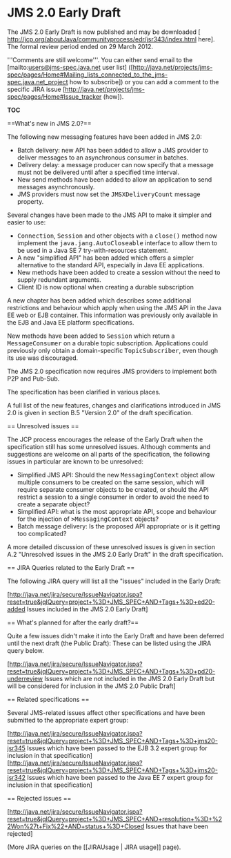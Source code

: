 <h1>JMS 2.0 Early Draft</h1>

The JMS 2.0 Early Draft is now published and may be downloaded [ http://jcp.org/aboutJava/communityprocess/edr/jsr343/index.html here]. The formal review period ended on 29 March 2012. 

'''Comments are still welcome'''. You can either send email to the  [mailto:users@jms-spec.java.net user list] ([http://java.net/projects/jms-spec/pages/Home#Mailing_lists_connected_to_the_jms-spec.java.net_project how to  subscribe]) or you can add a comment to the specific JIRA issue [http://java.net/projects/jms-spec/pages/Home#Issue_tracker (how]).

__TOC__

==What's new in JMS 2.0?==

The following new messaging features have been added in JMS 2.0:

* Batch delivery: new API has been added to allow a JMS provider to deliver messages to an asynchronous consumer in batches.
* Delivery delay: a message producer can now specify that a message must not be delivered until after a specified time interval.
* New send methods have been added to allow an application to send messages asynchronously.
* JMS providers must now set the <tt>JMSXDeliveryCount</tt> message property.

Several changes have been made to the JMS API to make it simpler and easier to use:

* <tt>Connection</tt>, <tt>Session</tt> and other objects with a <tt>close()</tt> method now implement the <tt>java.jang.AutoCloseable</tt> interface to allow them to be used in a Java SE 7 try-with-resources statement.
* A new "simplified API" has been added which offers a simpler alternative to the standard API, especially in Java EE applications.
* New methods have been added to create a session without the need to supply redundant arguments.
* Client ID is now optional when creating a durable subscription

A new chapter has been added which describes some additional restrictions and behaviour which apply when using the JMS API in the Java EE web or EJB container. This information was previously only available in the EJB and Java EE platform specifications.

New methods have been added to <tt>Session</tt> which return a <tt>MessageConsumer</tt> on a durable topic subscription. Applications could previously only obtain a domain-specific <tt>TopicSubscriber</tt>, even though its use was discouraged.

The JMS 2.0 specification now requires JMS providers to implement both P2P and Pub-Sub.

The specification has been clarified in various places.

A full list of the new features, changes and clarifications introduced in JMS 2.0 is given in section B.5 "Version 2.0" of the draft specification. 

== Unresolved issues ==

The JCP process encourages the release of the Early Draft when the specification still has some unresolved issues. Although comments and suggestions are welcome on all parts of the specification, the following issues in particular are known to be unresolved:

* Simplified JMS API: Should the new <tt>MessagingContext</tt> object allow multiple consumers to be created on the same session, which will require separate consumer objects to be created, or should the API restrict a session to a single consumer in order to avoid the need to create a separate object?
* Simplified API: what is the most appropriate API, scope and behaviour for the injection of <tt>>MessagingContext</tt> objects?
* Batch message delivery: Is the proposed API appropriate or is it getting too complicated?

A more detailed discussion of these unresolved issues is given in section A.2 "Unresolved issues in the JMS 2.0 Early Draft" in the draft specification.

== JIRA Queries related to the Early Draft ==

The following JIRA query will list all the "issues" included in the Early Draft: <br/>

[http://java.net/jira/secure/IssueNavigator.jspa?reset=true&jqlQuery=project+%3D+JMS_SPEC+AND+Tags+%3D+ed20-added Issues included in the JMS 2.0 Early Draft]<br/>

== What's planned for after the early draft?==

Quite a few issues didn't make it into the Early Draft and have been deferred until the next draft (the Public Draft): These can be listed using the JIRA query below.

[http://java.net/jira/secure/IssueNavigator.jspa?reset=true&jqlQuery=project+%3D+JMS_SPEC+AND+Tags+%3D+pd20-underreview Issues which are not included in the JMS 2.0 Early Draft but will be considered for inclusion in the JMS 2.0 Public Draft]<br/>

== Related specifications ==

Several JMS-related issues affect other specifications and have been submitted to the appropriate expert group: <br/>

[http://java.net/jira/secure/IssueNavigator.jspa?reset=true&jqlQuery=project+%3D+JMS_SPEC+AND+Tags+%3D+jms20-jsr345 Issues which have been passed to the EJB 3.2 expert group for inclusion in that specification]<br/>
[http://java.net/jira/secure/IssueNavigator.jspa?reset=true&jqlQuery=project+%3D+JMS_SPEC+AND+Tags+%3D+jms20-jsr342 Issues which have been passed to the Java EE 7  expert group for inclusion in that specification]<br/>

== Rejected issues ==

[http://java.net/jira/secure/IssueNavigator.jspa?reset=true&jqlQuery=project+%3D+JMS_SPEC+AND+resolution+%3D+%22Won%27t+Fix%22+AND+status+%3D+Closed Issues that have been rejected]

(More JIRA queries on the [[JIRAUsage | JIRA usage]] page).

